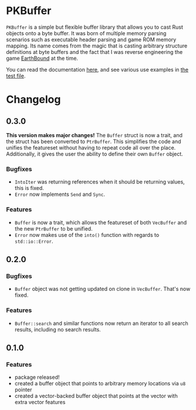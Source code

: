 # PKBuffer
```PKBuffer``` is a simple but flexible buffer library that allows you to cast Rust objects onto a byte buffer. It was born of multiple memory parsing scenarios such as executable header parsing and game ROM memory mapping. Its name comes from the magic that is casting arbitrary structure definitions at byte buffers and the fact that I was reverse engineering the game [EarthBound](https://en.wikipedia.org/wiki/EarthBound) at the time. 

You can read the documentation [here](https://docs.rs/pkbuffer/), and see various use examples in [the test file](https://github.com/frank2/pkbuffer/blob/main/src/tests.rs).

# Changelog

## 0.3.0
**This version makes major changes!** The `Buffer` struct is now a trait, and the struct has been converted to `PtrBuffer`. This simplifies the code and unifies the featureset without having to repeat code all over the place. Additionally, it gives the user the ability to define their own `Buffer` object.

### Bugfixes
* `IntoIter` was returning references when it should be returning values, this is fixed.
* `Error` now implements `Send` and `Sync`.
### Features
* `Buffer` is now a trait, which allows the featureset of both `VecBuffer` and the new `PtrBuffer` to be unified.
* `Error` now makes use of the `into()` function with regards to `std::io::Error`.

## 0.2.0
### Bugfixes
* ```Buffer``` object was not getting updated on clone in ```VecBuffer```. That's now fixed.
### Features
* ```Buffer::search``` and similar functions now return an iterator to all search results, including no search results.

## 0.1.0
### Features
* package released!
* created a buffer object that points to arbitrary memory locations via ```u8``` pointer
* created a vector-backed buffer object that points at the vector with extra vector features
